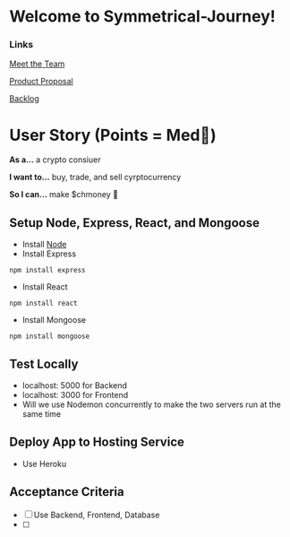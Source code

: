 # Welcome to Symmetrical-Journey!

### Links

[Meet the Team](https://github.com/maceyraejones/symmetrical-journey/wiki)

[Product Proposal](https://github.com/maceyraejones/symmetrical-journey/wiki/Product-Proposal)

[Backlog](https://github.com/maceyraejones/symmetrical-journey/projects/1)

# User Story (Points = Med👕)

**As a...** a crypto consiuer


**I want to...** buy, trade, and sell cyrptocurrency


**So I can...** make $chmoney 🤑


## Setup Node, Express, React, and Mongoose
- Install [Node](https://nodejs.org/en/download/)
- Install Express
```
npm install express
```
- Install React
```
npm install react
```
- Install Mongoose
```
npm install mongoose
```

## Test Locally
- localhost: 5000 for Backend
- localhost: 3000 for Frontend
- Will we use Nodemon concurrently to make the two servers run at the same time

## Deploy App to Hosting Service
- Use Heroku

## Acceptance Criteria 
- [ ] Use Backend, Frontend, Database
- [ ] 
